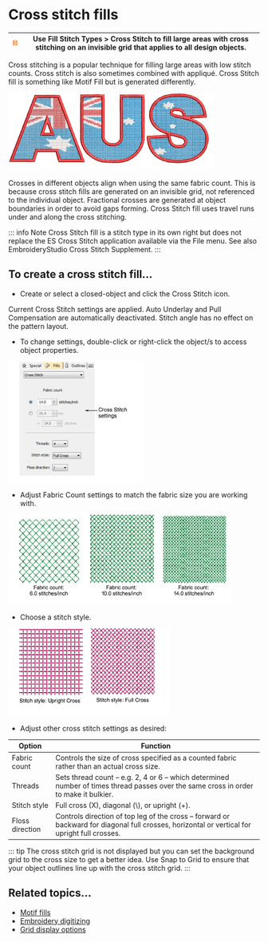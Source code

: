 # Cross stitch fills

| ![CrossStitchFill00163.png](assets/CrossStitchFill00163.png) | Use Fill Stitch Types > Cross Stitch to fill large areas with cross stitching on an invisible grid that applies to all design objects. |
| ------------------------------------------------------------ | -------------------------------------------------------------------------------------------------------------------------------------- |

Cross stitching is a popular technique for filling large areas with low stitch counts. Cross stitch is also sometimes combined with appliqué. Cross Stitch fill is something like Motif Fill but is generated differently.

![CrossStitchSample.png](assets/CrossStitchSample.png)

Crosses in different objects align when using the same fabric count. This is because cross stitch fills are generated on an invisible grid, not referenced to the individual object. Fractional crosses are generated at object boundaries in order to avoid gaps forming. Cross Stitch fill uses travel runs under and along the cross stitching.

::: info Note
Cross Stitch fill is a stitch type in its own right but does not replace the ES Cross Stitch application available via the File menu. See also EmbroideryStudio Cross Stitch Supplement.
:::

## To create a cross stitch fill...

- Create or select a closed-object and click the Cross Stitch icon.

Current Cross Stitch settings are applied. Auto Underlay and Pull Compensation are automatically deactivated. Stitch angle has no effect on the pattern layout.

- To change settings, double-click or right-click the object/s to access object properties.

![specialty00164.png](assets/specialty00164.png)

- Adjust Fabric Count settings to match the fabric size you are working with.

![specialty00167.png](assets/specialty00167.png)

- Choose a stitch style.

![specialty00170.png](assets/specialty00170.png)

- Adjust other cross stitch settings as desired:

| Option          | Function                                                                                                                                     |
| --------------- | -------------------------------------------------------------------------------------------------------------------------------------------- |
| Fabric count    | Controls the size of cross specified as a counted fabric rather than an actual cross size.                                                   |
| Threads         | Sets thread count – e.g. 2, 4 or 6 – which determined number of times thread passes over the same cross in order to make it bulkier.         |
| Stitch style    | Full cross (X), diagonal (\\), or upright (+).                                                                                               |
| Floss direction | Controls direction of top leg of the cross – forward or backward for diagonal full crosses, horizontal or vertical for upright full crosses. |

::: tip
The cross stitch grid is not displayed but you can set the background grid to the cross size to get a better idea. Use Snap to Grid to ensure that your object outlines line up with the cross stitch grid.
:::

## Related topics...

- [Motif fills](../motifs/Motif_fills)
- [Embroidery digitizing](../../Digitizing/input/Embroidery_digitizing)
- [Grid display options](../../Setup/settings/Grid_display_options)
